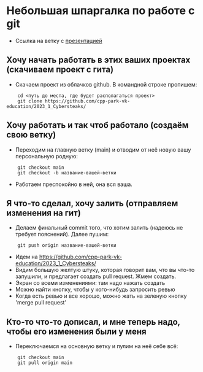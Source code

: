 # Небольшая шпаргалка по работе с git
- Ссылка на ветку с [презентацией](https://github.com/cpp-park-vk-education/2023_1_Cybersteaks/tree/presentation)
## Хочу начать работать в этих ваших проектах (скачиваем проект с гита)
- Скачаем проект из облачков github. В командной строке пропишем:
```
    cd <путь до места, где будет располагаться проект>
    git clone https://github.com/cpp-park-vk-education/2023_1_Cybersteaks/
```    

## Хочу работать и так чтоб работало (создаём свою ветку)
- Переходим на главную ветку (main) и отводим от неё новую вашу персональную родную:
``` 
    git checkout main
    git checkout -b название-вашей-ветки
```    
- Работаем преспокойно в ней, она вся ваша.

## Я что-то сделал, хочу залить (отправляем изменения на гит)
- Делаем финальный commit того, что хотим залить (надеюсь не требует пояснений). Далее пушим:
```
    git push origin название-вашей-ветки
```    
- Идем на https://github.com/cpp-park-vk-education/2023_1_Cybersteaks/
- Видим большую желтую штуку, которая говорит вам, что вы что-то запушили, и предлагает создать pull request. Жмем создать.
- Экран со всеми изменениями: там надо нажать создать
- Можно найти кнопку, чтобы у кого-нибудь запросить ревью
- Когда есть ревью и все хорошо, можно жать на зеленую кнопку 'merge pull request'

## Кто-то что-то дописал, и мне теперь надо, чтобы его изменения были у меня
- Переключаемся на основную ветку и пулим на неё себе всё:
```
    git checkout main
    git pull origin main
```
    